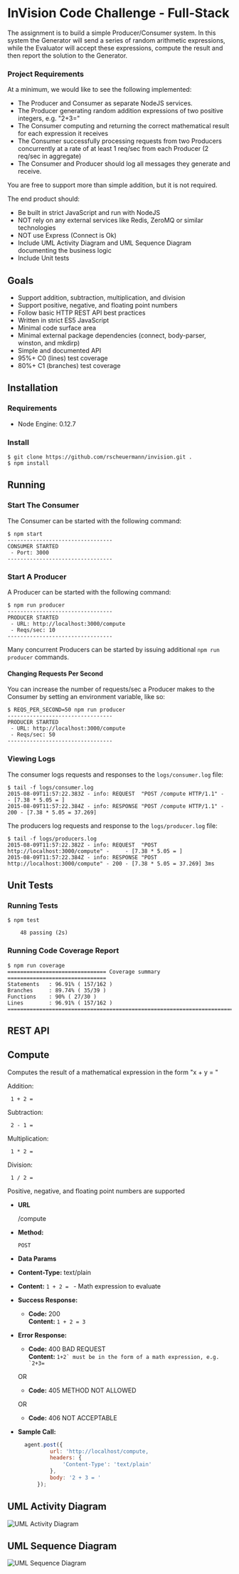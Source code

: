 # InVision Code Challenge - Full-Stack

The assignment is to build a simple Producer/Consumer system. In this system the Generator will send a series of random arithmetic expressions, while the Evaluator will accept these expressions, compute the result and then report the solution to the Generator.

### Project Requirements

At a minimum, we would like to see the following implemented:

* The Producer and Consumer as separate NodeJS services.
* The Producer generating random addition expressions of two positive integers, e.g. "2+3="
* The Consumer computing and returning the correct mathematical result for each expression it receives
* The Consumer successfully processing requests from two Producers concurrently at a rate of at least 1 req/sec from each Producer (2 req/sec in aggregate)
* The Consumer and Producer should log all messages they generate and receive.

You are free to support more than simple addition, but it is not required.

The end product should:

* Be built in strict JavaScript and run with NodeJS
* NOT rely on any external services like Redis, ZeroMQ or similar technologies
* NOT use Express (Connect is Ok)
* Include UML Activity Diagram and UML Sequence Diagram documenting the business logic
* Include Unit tests

## Goals

* Support addition, subtraction, multiplication, and division
* Support positive, negative, and floating point numbers
* Follow basic HTTP REST API best practices
* Written in strict ES5 JavaScript
* Minimal code surface area
* Minimal external package dependencies (connect, body-parser, winston, and mkdirp)
* Simple and documented API
* 95%+ C0 (lines) test coverage
* 80%+ C1 (branches) test coverage

## Installation


### Requirements

* Node Engine: 0.12.7

### Install

```
$ git clone https://github.com/rscheuermann/invision.git .
$ npm install
```

## Running

### Start The Consumer

The Consumer can be started with the following command:

```
$ npm start
---------------------------------
CONSUMER STARTED
 - Port: 3000
---------------------------------
```

### Start A Producer

A Producer can be started with the following command:

```
$ npm run producer
---------------------------------
PRODUCER STARTED
 - URL: http://localhost:3000/compute
 - Reqs/sec: 10
---------------------------------
```

Many concurrent Producers can be started by issuing additional `npm run producer` commands. 


#### Changing Requests Per Second

You can increase the number of requests/sec a Producer makes to the Consumer by setting an environment variable, like so:

```
$ REQS_PER_SECOND=50 npm run producer
---------------------------------
PRODUCER STARTED
 - URL: http://localhost:3000/compute
 - Reqs/sec: 50
---------------------------------
```

### Viewing Logs

The consumer logs requests and responses to the `logs/consumer.log` file:

```
$ tail -f logs/consumer.log
2015-08-09T11:57:22.383Z - info: REQUEST  "POST /compute HTTP/1.1" -     - [7.38 * 5.05 = ]
2015-08-09T11:57:22.384Z - info: RESPONSE "POST /compute HTTP/1.1" - 200 - [7.38 * 5.05 = 37.269]
```

The producers log requests and response to the `logs/producer.log` file:

```
$ tail -f logs/producers.log
2015-08-09T11:57:22.382Z - info: REQUEST  "POST http://localhost:3000/compute" -     - [7.38 * 5.05 = ]
2015-08-09T11:57:22.384Z - info: RESPONSE "POST http://localhost:3000/compute" - 200 - [7.38 * 5.05 = 37.269] 3ms
```

## Unit Tests

### Running Tests

```
$ npm test
    
    48 passing (2s)
```

### Running Code Coverage Report

```
$ npm run coverage
=============================== Coverage summary ===============================
Statements   : 96.91% ( 157/162 )
Branches     : 89.74% ( 35/39 )
Functions    : 90% ( 27/30 )
Lines        : 96.91% ( 157/162 )
================================================================================
```


## REST API

**Compute**
----
  Computes the result of a mathematical expression in the form "x + y = "

  Addition:
  
     1 + 2 = 
  
  Subtraction:
  
     2 - 1 = 
  
  Multiplication:
  
     1 * 2 = 
  
  Division:
  
     1 / 2 = 
  
  Positive, negative, and floating point numbers are supported

* **URL**

  /compute

* **Method:**
  
  `POST`
  
* **Data Params**

 * **Content-Type:** text/plain
 * **Content:** `1 + 2 = ` - Math expression to evaluate

* **Success Response:**
  
  * **Code:** 200 <br />
    **Content:** `1 + 2 = 3`
 
* **Error Response:**

  * **Code:** 400 BAD REQUEST <br />
    **Content:** ``1+2` must be in the form of a math expression, e.g. `2+3=``

  OR

  * **Code:** 405 METHOD NOT ALLOWED <br />

  OR

  * **Code:** 406 NOT ACCEPTABLE <br />

* **Sample Call:**


  ```javascript
    agent.post({
            url: 'http://localhost/compute,
            headers: {
                'Content-Type': 'text/plain'
            },
            body: '2 + 3 = '
        });
  ```

## UML Activity Diagram

![UML Activity Diagram](uml-activity-diagram.png)

## UML Sequence Diagram

![UML Sequence Diagram](uml-sequence-diagram.png)